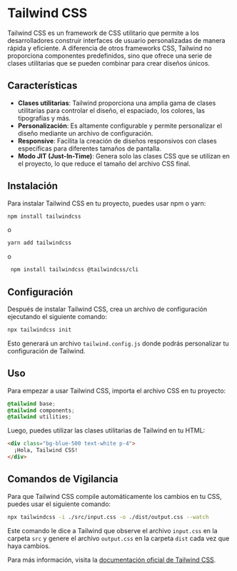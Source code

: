 # Tailwind CSS

Tailwind CSS es un framework de CSS utilitario que permite a los desarrolladores construir interfaces de usuario personalizadas de manera rápida y eficiente. A diferencia de otros frameworks CSS, Tailwind no proporciona componentes predefinidos, sino que ofrece una serie de clases utilitarias que se pueden combinar para crear diseños únicos.

## Características

- **Clases utilitarias**: Tailwind proporciona una amplia gama de clases utilitarias para controlar el diseño, el espaciado, los colores, las tipografías y más.
- **Personalización**: Es altamente configurable y permite personalizar el diseño mediante un archivo de configuración.
- **Responsive**: Facilita la creación de diseños responsivos con clases específicas para diferentes tamaños de pantalla.
- **Modo JIT (Just-In-Time)**: Genera solo las clases CSS que se utilizan en el proyecto, lo que reduce el tamaño del archivo CSS final.

## Instalación

Para instalar Tailwind CSS en tu proyecto, puedes usar npm o yarn:

```bash
npm install tailwindcss
```

o

```bash
yarn add tailwindcss
```

o

```bash
 npm install tailwindcss @tailwindcss/cli
```

## Configuración

Después de instalar Tailwind CSS, crea un archivo de configuración ejecutando el siguiente comando:

```bash
npx tailwindcss init
```

Esto generará un archivo `tailwind.config.js` donde podrás personalizar tu configuración de Tailwind.

## Uso

Para empezar a usar Tailwind CSS, importa el archivo CSS en tu proyecto:

```css
@tailwind base;
@tailwind components;
@tailwind utilities;
```

Luego, puedes utilizar las clases utilitarias de Tailwind en tu HTML:

```html
<div class="bg-blue-500 text-white p-4">
  ¡Hola, Tailwind CSS!
</div>
```

## Comandos de Vigilancia

Para que Tailwind CSS compile automáticamente los cambios en tu CSS, puedes usar el siguiente comando:

```bash
npx tailwindcss -i ./src/input.css -o ./dist/output.css --watch
```

Este comando le dice a Tailwind que observe el archivo `input.css` en la carpeta `src` y genere el archivo `output.css` en la carpeta `dist` cada vez que haya cambios.

Para más información, visita la [documentación oficial de Tailwind CSS](https://tailwindcss.com/docs).
